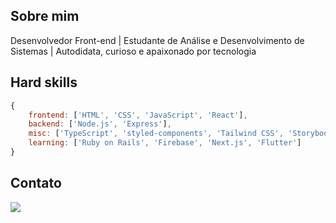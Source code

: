 ## Sobre mim
<p>
Desenvolvedor Front-end | Estudante de Análise e Desenvolvimento de Sistemas | Autodidata, curioso e apaixonado por tecnologia
</p>

## Hard skills
```Javascript
{
    frontend: ['HTML', 'CSS', 'JavaScript', 'React'],
    backend: ['Node.js', 'Express'],
    misc: ['TypeScript', 'styled-components', 'Tailwind CSS', 'Storybook', 'GraphQL', 'Docker'],
    learning: ['Ruby on Rails', 'Firebase', 'Next.js', 'Flutter']
}
```

<!--
<div align="center">
    <img height="180em" src="https://github-readme-stats.vercel.app/api?username=redfire314&show_icons=true&theme=react&include_all_commits=true&count_private=true" />
    <img height="180em" src="https://github-readme-stats.vercel.app/api/top-langs/?username=redfire314&langs_count=3&theme=react" />
</div>
-->

## Contato
<a href="https://www.linkedin.com/in/leandroaraujowm/" target="_blank"><img src="https://img.shields.io/badge/LinkedIn-0077B5?style=for-the-badge&logo=linkedin&logoColor=white"></a>
